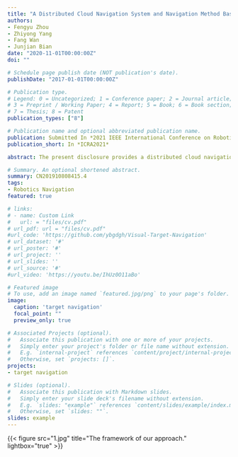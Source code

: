 ```yaml
---
title: "A Distributed Cloud Navigation System and Navigation Method Based On ROS2"
authors:
- Fengyu Zhou
- Zhiyong Yang
- Fang Wan
- Junjian Bian
date: "2020-11-01T00:00:00Z"
doi: ""

# Schedule page publish date (NOT publication's date).
publishDate: "2017-01-01T00:00:00Z"

# Publication type.
# Legend: 0 = Uncategorized; 1 = Conference paper; 2 = Journal article;
# 3 = Preprint / Working Paper; 4 = Report; 5 = Book; 6 = Book section;
# 7 = Thesis; 8 = Patent
publication_types: ["8"]

# Publication name and optional abbreviated publication name.
publication: Submitted In *2021 IEEE International Conference on Robotics and Automation*
publication_short: In *ICRA2021*

abstract: The present disclosure provides a distributed cloud navigation system and navigation method based on ROS2. Among them, the system includes the bottom layer, which includes at least one robot. The robots are equipped with sensor modules. The sensor modules are used to collect the robot's environmental data and its own motion state data. Among them, the robot and its interactive devices respectively serve as nodes to form a ROS network; The global data space, as a network layer, is used to realize the mutual communication between the robot and the cloud server, and to receive topic publishing or topic subscription related data sent by each node in the ROS network; the cloud server, which is configured to receive the robot uploads Environmental data and its own motion state data, calculate the control information of the robot and locate and plan the path of the robot, so that the robot can move to the designated position; the management layer is configured to communicate with each node in the ROS network. To monitor the running status of the distributed cloud navigation system. 

# Summary. An optional shortened abstract.
summary: CN201910808415.4
tags:
- Robotics Navigation
featured: true

# links:
# - name: Custom Link
#   url: = "files/cv.pdf"
# url_pdf: url = "files/cv.pdf"
#url_code: 'https://github.com/ybgdgh/Visual-Target-Navigation'
# url_dataset: '#'
# url_poster: '#'
# url_project: ''
# url_slides: ''
# url_source: '#'
#url_video: 'https://youtu.be/IhUz0O11aBo'

# Featured image
# To use, add an image named `featured.jpg/png` to your page's folder. 
image:
  caption: 'target navigation'
  focal_point: ""
  preview_only: true

# Associated Projects (optional).
#   Associate this publication with one or more of your projects.
#   Simply enter your project's folder or file name without extension.
#   E.g. `internal-project` references `content/project/internal-project/index.md`.
#   Otherwise, set `projects: []`.
projects:
- target navigation

# Slides (optional).
#   Associate this publication with Markdown slides.
#   Simply enter your slide deck's filename without extension.
#   E.g. `slides: "example"` references `content/slides/example/index.md`.
#   Otherwise, set `slides: ""`.
slides: example
---
```


{{< figure src="1.jpg" title="The framework of our approach." lightbox="true" >}}

